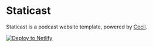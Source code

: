 # Staticast

Staticast is a podcast website template, powered by [Cecil](https://cecil.app).

[![Deploy to Netlify](https://www.netlify.com/img/deploy/button.svg)](https://app.netlify.com/start/deploy?repository=https://github.com/Cecilapp/staticast)
